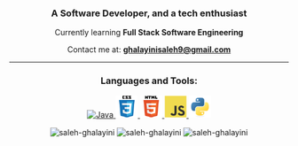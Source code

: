 <h3 align="center"> A Software Developer, and a tech enthusiast</h3>
<p align="center">Currently learning <strong>Full Stack Software Engineering</strong></p>
<p align="center">Contact me at: <a href="mailto:ghalayinisaleh9@gmail.com"><strong>ghalayinisaleh9@gmail.com</strong></a></p>

---

<h3 align="center">Languages and Tools:</h3>
<p align="center"> <a href="https://www.java.com/en/" target="_blank" rel="noreferrer"> <img src="https://raw.githubusercontent.com/jmnote/z-icons/master/svg/java.svg" alt="Java" width="40" height="40"/> </a> <a href="https://www.w3schools.com/css/" target="_blank" rel="noreferrer"> <img src="https://raw.githubusercontent.com/devicons/devicon/master/icons/css3/css3-original-wordmark.svg" alt="css3" width="40" height="40"/> </a> <a href="https://www.w3.org/html/" target="_blank" rel="noreferrer"> <img src="https://raw.githubusercontent.com/devicons/devicon/master/icons/html5/html5-original-wordmark.svg" alt="html5" width="40" height="40"/> </a> <a href="https://developer.mozilla.org/en-US/docs/Web/JavaScript" target="_blank" rel="noreferrer"> <img src="https://raw.githubusercontent.com/devicons/devicon/master/icons/javascript/javascript-original.svg" alt="javascript" width="40" height="40"/> </a> <a href="https://www.linux.org/" target="_blank" rel="noreferrer"> </a> <a href="https://www.python.org" target="_blank" rel="noreferrer"> <img src="https://raw.githubusercontent.com/devicons/devicon/master/icons/python/python-original.svg" alt="python" width="40" height="40"/> </a> </p>
<p align="center">
<img align="center" src="https://github-readme-stats.vercel.app/api?username=Saleh-Ghalayini&theme=blue-green&show_icons=true&hide_border=true&count_private=true" alt="saleh-ghalayini" />
  <img align="center" src="https://github-readme-streak-stats.herokuapp.com/?user=Saleh-Ghalayini&theme=blue-green&hide_border=true" alt="saleh-ghalayini" />
<img align="center" src="https://github-readme-stats.vercel.app/api/top-langs/?username=Saleh-Ghalayini&theme=blue-green&show_icons=true&hide_border=true&layout=compact" alt="saleh-ghalayini" height="195"/>
</p>

